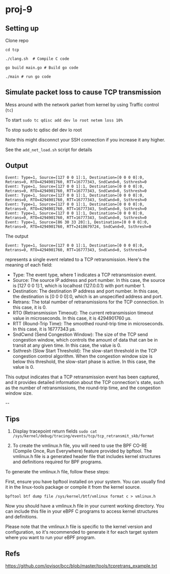 # proj-9

##  Setting up 

Clone repo

```
cd tcp 

./clang.sh  # Compile C code 

go build main.go # Build go code  

./main # run go code 

```
## Simulate packet loss to cause TCP transmission 



Mess around with the network parket from kernel by using Traffic control (`tc`) 

To start
`sudo tc qdisc add dev lo root netem loss 10%` 

To stop 
sudo tc qdisc del dev lo root 

Note this might disconnct your SSH connection if you increase it any higher.  

See the `add_net_load.sh` script for details


## Output 

```
Event: Type=1, Source=[127 0 0 1]:1, Destination=[0 0 0 0]:0, Retrans=0, RTO=4294901760, RTT=16777343, SndCwnd=0, Ssthresh=0
Event: Type=1, Source=[127 0 0 1]:1, Destination=[0 0 0 0]:0, Retrans=0, RTO=4294901760, RTT=16777343, SndCwnd=0, Ssthresh=0
Event: Type=1, Source=[127 0 0 1]:1, Destination=[0 0 0 0]:0, Retrans=0, RTO=4294901760, RTT=16777343, SndCwnd=0, Ssthresh=0
Event: Type=1, Source=[127 0 0 1]:1, Destination=[0 0 0 0]:0, Retrans=0, RTO=4294901760, RTT=16777343, SndCwnd=0, Ssthresh=0
Event: Type=1, Source=[127 0 0 1]:1, Destination=[0 0 0 0]:0, Retrans=0, RTO=4294901760, RTT=16777343, SndCwnd=0, Ssthresh=0
Event: Type=1, Source=[86 30 33 20]:1, Destination=[0 0 0 0]:0, Retrans=0, RTO=4294901760, RTT=2418679724, SndCwnd=0, Ssthresh=0
```
The output

`Event: Type=1, Source=[127 0 0 1]:1, Destination=[0 0 0 0]:0, Retrans=0, RTO=4294901760, RTT=16777343, SndCwnd=0, Ssthresh=0`

represents a single event related to a TCP retransmission. Here's the meaning of each field:

- Type: The event type, where 1 indicates a TCP retransmission event.
- Source: The source IP address and port number. In this case, the source is [127 0 0 1]:1, which is localhost (127.0.0.1) with port number 1.
- Destination: The destination IP address and port number. In this case, the destination is [0 0 0 0]:0, which is an unspecified address and port.
- Retrans: The total number of retransmissions for the TCP connection. In this case, it is 0.
- RTO (Retransmission Timeout): The current retransmission timeout value in microseconds. In this case, it is 4294901760 µs.
- RTT (Round-Trip Time): The smoothed round-trip time in microseconds. In this case, it is 16777343 µs.
- SndCwnd (Send Congestion Window): The size of the TCP send congestion window, which controls the amount of data that can be in transit at any given time. In this case, the value is 0.
- Ssthresh (Slow Start Threshold): The slow-start threshold in the TCP congestion control algorithm. When the congestion window size is below this threshold, the slow-start phase is active. In this case, the value is 0.

This output indicates that a TCP retransmission event has been captured, and it provides detailed information about the TCP connection's state, such as the number of retransmissions, the round-trip time, and the congestion window size. 

-- 

## Tips 

1. Display tracepoint return fields 
`sudo cat /sys/kernel/debug/tracing/events/tcp/tcp_retransmit_skb/format`

2. To create the vmlinux.h file, you will need to use the BPF CO-RE (Compile Once, Run Everywhere) feature provided by bpftool. The vmlinux.h file is a generated header file that includes kernel structures and definitions required for BPF programs.

To generate the vmlinux.h file, follow these steps:

First, ensure you have bpftool installed on your system. You can usually find it in the linux-tools package or compile it from the kernel source.

```
bpftool btf dump file /sys/kernel/btf/vmlinux format c > vmlinux.h
```

Now you should have a vmlinux.h file in your current working directory. You can include this file in your eBPF C programs to access kernel structures and definitions.

Please note that the vmlinux.h file is specific to the kernel version and configuration, so it's recommended to generate it for each target system where you want to run your eBPF program.


## Refs
https://github.com/iovisor/bcc/blob/master/tools/tcpretrans_example.txt